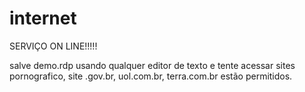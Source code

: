 # internet

SERVIÇO ON LINE!!!!! 

salve demo.rdp usando qualquer editor de texto e tente acessar sites pornografico, site .gov.br, uol.com.br, terra.com.br estão permitidos.





 
